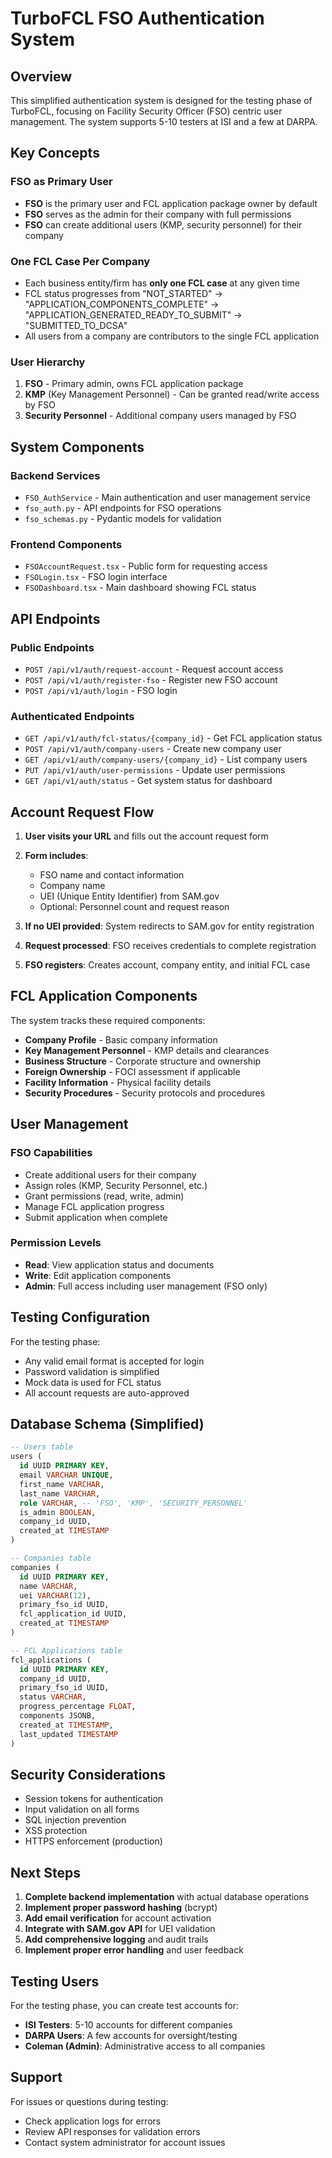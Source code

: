 # TurboFCL FSO Authentication System

## Overview

This simplified authentication system is designed for the testing phase of TurboFCL, focusing on Facility Security Officer (FSO) centric user management. The system supports 5-10 testers at ISI and a few at DARPA.

## Key Concepts

### FSO as Primary User

- **FSO** is the primary user and FCL application package owner by default
- **FSO** serves as the admin for their company with full permissions
- **FSO** can create additional users (KMP, security personnel) for their company

### One FCL Case Per Company

- Each business entity/firm has **only one FCL case** at any given time
- FCL status progresses from "NOT_STARTED" → "APPLICATION_COMPONENTS_COMPLETE" → "APPLICATION_GENERATED_READY_TO_SUBMIT" → "SUBMITTED_TO_DCSA"
- All users from a company are contributors to the single FCL application

### User Hierarchy

1. **FSO** - Primary admin, owns FCL application package
2. **KMP** (Key Management Personnel) - Can be granted read/write access by FSO
3. **Security Personnel** - Additional company users managed by FSO

## System Components

### Backend Services

- `FSO_AuthService` - Main authentication and user management service
- `fso_auth.py` - API endpoints for FSO operations
- `fso_schemas.py` - Pydantic models for validation

### Frontend Components

- `FSOAccountRequest.tsx` - Public form for requesting access
- `FSOLogin.tsx` - FSO login interface
- `FSODashboard.tsx` - Main dashboard showing FCL status

## API Endpoints

### Public Endpoints

- `POST /api/v1/auth/request-account` - Request account access
- `POST /api/v1/auth/register-fso` - Register new FSO account
- `POST /api/v1/auth/login` - FSO login

### Authenticated Endpoints

- `GET /api/v1/auth/fcl-status/{company_id}` - Get FCL application status
- `POST /api/v1/auth/company-users` - Create new company user
- `GET /api/v1/auth/company-users/{company_id}` - List company users
- `PUT /api/v1/auth/user-permissions` - Update user permissions
- `GET /api/v1/auth/status` - Get system status for dashboard

## Account Request Flow

1. **User visits your URL** and fills out the account request form
2. **Form includes**:

   - FSO name and contact information
   - Company name
   - UEI (Unique Entity Identifier) from SAM.gov
   - Optional: Personnel count and request reason

3. **If no UEI provided**: System redirects to SAM.gov for entity registration
4. **Request processed**: FSO receives credentials to complete registration
5. **FSO registers**: Creates account, company entity, and initial FCL case

## FCL Application Components

The system tracks these required components:

- **Company Profile** - Basic company information
- **Key Management Personnel** - KMP details and clearances
- **Business Structure** - Corporate structure and ownership
- **Foreign Ownership** - FOCI assessment if applicable
- **Facility Information** - Physical facility details
- **Security Procedures** - Security protocols and procedures

## User Management

### FSO Capabilities

- Create additional users for their company
- Assign roles (KMP, Security Personnel, etc.)
- Grant permissions (read, write, admin)
- Manage FCL application progress
- Submit application when complete

### Permission Levels

- **Read**: View application status and documents
- **Write**: Edit application components
- **Admin**: Full access including user management (FSO only)

## Testing Configuration

For the testing phase:

- Any valid email format is accepted for login
- Password validation is simplified
- Mock data is used for FCL status
- All account requests are auto-approved

## Database Schema (Simplified)

```sql
-- Users table
users (
  id UUID PRIMARY KEY,
  email VARCHAR UNIQUE,
  first_name VARCHAR,
  last_name VARCHAR,
  role VARCHAR, -- 'FSO', 'KMP', 'SECURITY_PERSONNEL'
  is_admin BOOLEAN,
  company_id UUID,
  created_at TIMESTAMP
)

-- Companies table
companies (
  id UUID PRIMARY KEY,
  name VARCHAR,
  uei VARCHAR(12),
  primary_fso_id UUID,
  fcl_application_id UUID,
  created_at TIMESTAMP
)

-- FCL Applications table
fcl_applications (
  id UUID PRIMARY KEY,
  company_id UUID,
  primary_fso_id UUID,
  status VARCHAR,
  progress_percentage FLOAT,
  components JSONB,
  created_at TIMESTAMP,
  last_updated TIMESTAMP
)
```

## Security Considerations

- Session tokens for authentication
- Input validation on all forms
- SQL injection prevention
- XSS protection
- HTTPS enforcement (production)

## Next Steps

1. **Complete backend implementation** with actual database operations
2. **Implement proper password hashing** (bcrypt)
3. **Add email verification** for account activation
4. **Integrate with SAM.gov API** for UEI validation
5. **Add comprehensive logging** and audit trails
6. **Implement proper error handling** and user feedback

## Testing Users

For the testing phase, you can create test accounts for:

- **ISI Testers**: 5-10 accounts for different companies
- **DARPA Users**: A few accounts for oversight/testing
- **Coleman (Admin)**: Administrative access to all companies

## Support

For issues or questions during testing:

- Check application logs for errors
- Review API responses for validation errors
- Contact system administrator for account issues

